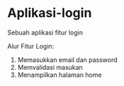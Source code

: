 # Aplikasi-login
Sebuah aplikasi fitur login

Alur Fitur Login:
1. Memasukkan email dan password
2. Memvalidasi masukan
3. Menampilkan halaman home
